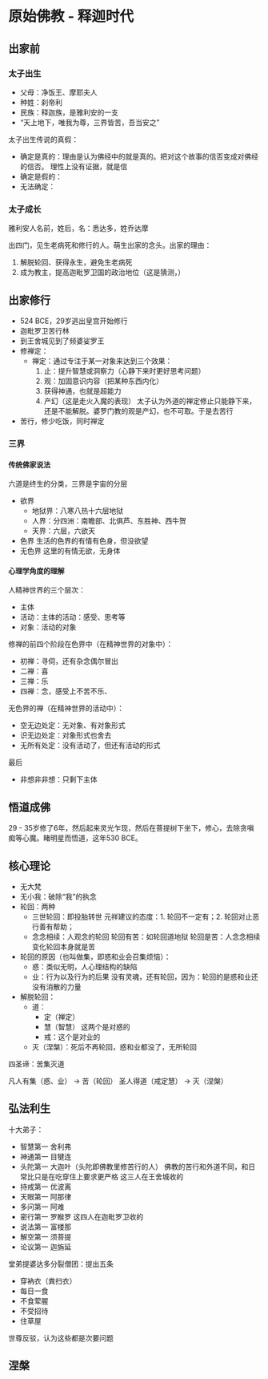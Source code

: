 # 原始佛教 - 释迦时代

## 出家前

### 太子出生

- 父母：净饭王、摩耶夫人
- 种姓：刹帝利
- 民族：释迦族，是雅利安的一支
- “天上地下，唯我为尊，三界皆苦，吾当安之”

太子出生传说的真假：

- 确定是真的：理由是认为佛经中的就是真的。把对这个故事的信否变成对佛经的信否。
    理性上没有证据，就是信
- 确定是假的：
- 无法确定：

### 太子成长

雅利安人名前，姓后，名：悉达多，姓乔达摩

出四门，见生老病死和修行的人。萌生出家的念头。出家的理由：

1. 解脱轮回、获得永生，避免生老病死
2. 成为教主，提高迦毗罗卫国的政治地位（这是猜测，）

## 出家修行

- 524 BCE，29岁逃出皇宫开始修行
- 迦毗罗卫苦行林
- 到王舍城见到了频婆娑罗王
- 修禅定：
    - 禅定：通过专注于某一对象来达到三个效果：
        1. 止：提升智慧或洞察力（心静下来时更好思考问题）
        2. 观：加固意识内容（把某种东西内化）
        3. 获得神通，也就是超能力
        4. 产幻（这是走火入魔的表现）
    太子认为外道的禅定修止只能静下来，还是不能解脱。婆罗门教的观是产幻，也不可取。于是去苦行
- 苦行，修少吃饭，同时禅定

### 三界

#### 传统佛家说法

六道是终生的分类，三界是宇宙的分层

- 欲界
    - 地狱界：八寒八热十六层地狱
    - 人界：分四洲：南瞻部、北俱芦、东胜神、西牛贺
    - 天界：六层，六欲天
- 色界
    生活的色界的有情有色身，但没欲望
- 无色界
    这里的有情无欲，无身体

#### 心理学角度的理解

人精神世界的三个层次：

- 主体
- 活动：主体的活动：感受、思考等
- 对象：活动的对象

修禅的前四个阶段在色界中（在精神世界的对象中）：

- 初禅：寻伺，还有杂念偶尔冒出
- 二禅：喜
- 三禅：乐
- 四禅：念，感受上不苦不乐、

无色界的禅（在精神世界的活动中）：

- 空无边处定：无对象、有对象形式
- 识无边处定：对象形式也舍去
- 无所有处定：没有活动了，但还有活动的形式

最后

- 非想非非想：只剩下主体

## 悟道成佛

29 - 35岁修了6年，然后起来灵光乍现，然后在菩提树下坐下，修心，去除贪嗔痴等心魔。睹明星而悟道，这年530 BCE。

## 核心理论

- 无大梵
- 无小我：破除“我”的执念
- 轮回：两种
    - 三世轮回：即投胎转世
        元祥建议的态度：1. 轮回不一定有；2. 轮回对止恶行善有帮助；
    - 念念相续：人观念的轮回
    轮回有苦：如轮回道地狱
    轮回是苦：人念念相续变化轮回本身就是苦
- 轮回的原因（也叫做集，即惑和业会召集烦恼）：
    - 惑：类似无明，人心理结构的缺陷
    - 业：行为以及行为的后果
    没有灵魂，还有轮回，因为：轮回的是惑和业还没有消散的力量
- 解脱轮回：
    - 道：
        - 定（禅定）
        - 慧（智慧）
        这两个是对惑的
        - 戒：这个是对业的
    - 灭（涅槃）：死后不再轮回，惑和业都没了，无所轮回

四圣谛：苦集灭道

凡人有集（惑、业） -> 苦（轮回）
圣人得道（戒定慧） -> 灭（涅槃）

## 弘法利生

十大弟子：

- 智慧第一 舍利弗
- 神通第一 目犍连
- 头陀第一 大迦叶（头陀即佛教里修苦行的人）
    佛教的苦行和外道不同，和日常比只是在吃穿住上要求更严格
    这三人在王舍城收的
- 持戒第一 优波离
- 天眼第一 阿那律
- 多问第一 阿难
- 密行第一 罗睺罗
    这四人在迦毗罗卫收的
- 说法第一 富楼那
- 解空第一 须菩提
- 论议第一 迦旃延

堂弟提婆达多分裂僧团：提出五条

- 穿衲衣（粪扫衣）
- 每日一食
- 不食荤腥
- 不受招待
- 住草屋

世尊反驳，认为这些都是次要问题

## 涅槃
